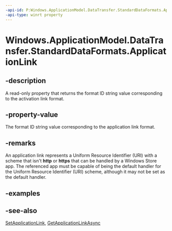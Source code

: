 ----api-id: P:Windows.ApplicationModel.DataTransfer.StandardDataFormats.ApplicationLink
-api-type: winrt property
---<!-- Property syntaxpublic string ApplicationLink { get; }--># Windows.ApplicationModel.DataTransfer.StandardDataFormats.ApplicationLink## -descriptionA read-only property that returns the format ID string value corresponding to the activation link format.## -property-valueThe format ID string value corresponding to the application link format.## -remarksAn application link represents a Uniform Resource Identifier (URI) with a scheme that isn't **http** or **https** that can be handled by a Windows Store app. The referenced app must be capable of being the default handler for the Uniform Resource Identifier (URI) scheme, although it may not be set as the default handler.## -examples## -see-also[SetApplicationLink](datapackage_setapplicationlink.md), [GetApplicationLinkAsync](datapackageview_getapplicationlinkasync.md)